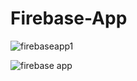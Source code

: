 # Firebase-App

![firebaseapp1](https://github.com/user-attachments/assets/af70ec39-98cd-47d4-a551-a6e302466a27)




![firebase app](https://github.com/user-attachments/assets/ee394602-7628-48b4-8e04-c848c9a5b57a)

